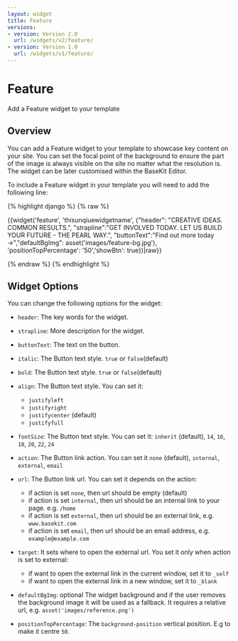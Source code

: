 ```yaml
---
layout: widget
title: Feature
versions:
- version: Version 2.0
  url: /widgets/v2/feature/
- version: Version 1.0
  url: /widgets/v1/feature/
---
```


# Feature

Add a Feature widget to your template

## Overview

You can add a Feature widget to your template to showcase key content on your site. You can set the focal point of the background to ensure the part of the image is always visible on the site no matter what the resolution is. The widget can be later customised within the BaseKit Editor.

To include a Feature widget in your template you will need to add the following line:

{% highlight django %}
{% raw %}

  {{widget('feature', 'thisunqiuewidgetname', {"header": "CREATIVE IDEAS. COMMON RESULTS.", "strapline":"GET INVOLVED TODAY. LET US BUILD YOUR FUTURE - THE PEARL WAY.", "buttonText":"Find out more today →","defaultBgImg": asset('images/feature-bg.jpg'), 'positionTopPercentage': '50','showBtn': true})|raw}}

{% endraw %}
{% endhighlight %}

## Widget Options

You can change the following options for the widget:

* ```header```: The key words for the widget.

* ```strapline```: More description for the widget. 

* ```buttonText```: The text on the button. 

* ```italic```: The Button text style. ```true``` or ```false```(default)

* ```bold```: The Button text style. ```true``` or ```false```(default)

* ```align```: The Button text style. You can set it:

  * ```justifyleft```
  * ```justifyright```
  * ```justifycenter``` (default)
  * ```justifyfull```

* ```fontSize```: The Button text style. You can set it: ```inherit``` (default), ```14```, ```16```, ```18```, ```20```, ```22```, ```24```

* ```action```: The Button link action. You can set it ```none``` (default), ```internal```, ```external```, ```email```

* ```url```: The Button link url. You can set it depends on the action:

  * if action is set ```none```, then url should be empty (default) 
  * if action is set ```internal```, then url should be an internal link to your page. e.g. ```/home```
  * if action is set ```external```, then url should be an external link, e.g. ```www.basekit.com```
  * if action is set ```email```, then url should be an email address, e.g. ```example@example.com```
  
* ```target```: It sets where to open the external url. You set it only when action is set to external:

  * if want to open the external link in the current window, set it to ```_self```
  * if want to open the external link in a new window, set it to ```_blank```

* ```defaultBgImg```: optional The widget background and if the user removes the background image it will be used as a fallback. It requires a relative url, e.g. ```asset('images/reference.png')```

* ```positionTopPercentage```: The ```background-position``` vertical position. E.g to make it centre ```50```. 

